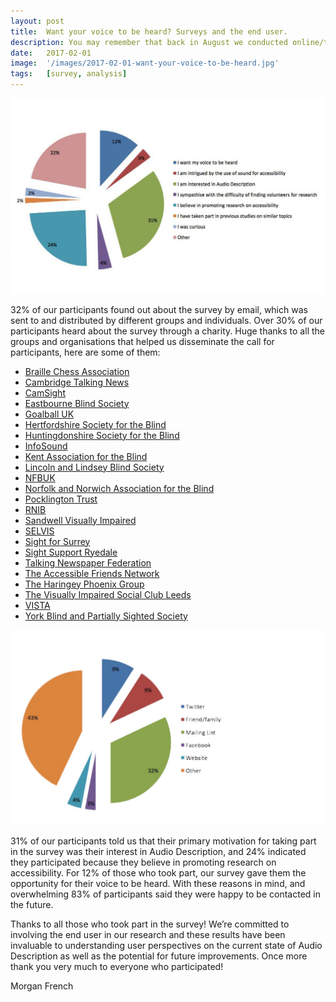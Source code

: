 ```yaml
---
layout: post
title:  Want your voice to be heard? Surveys and the end user.
description: You may remember that back in August we conducted online/telephone surveys on current accessibility measures and hopes for the future of Audio Description. We received 127 responses which have been invaluable to our research – but what encouraged participants to respond?
date:   2017-02-01
image:  '/images/2017-02-01-want-your-voice-to-be-heard.jpg'
tags:   [survey, analysis]
---
```


![Pie chart and text](../images/2017-02-01-want-your-voice-to-be-heard-1.jpg)

32% of our participants found out about the survey by email, which was sent to and distributed by different groups and individuals. Over 30% of our participants heard about the survey through a charity. Huge thanks to all the groups and organisations that helped us disseminate the call for participants, here are some of them:

- [Braille Chess Association](https://braillechess.org.uk/)
- [Cambridge Talking News](http://www.cambridgetalkingnews.org.uk/)
- [CamSight](https://www.camsight.org.uk/)
- [Eastbourne Blind Society](https://www.eastbourneblindsociety.org.uk/)
- [Goalball UK](https://goalballuk.com/)
- [Hertfordshire Society for the Blind](https://www.charitychoice.co.uk/hertfordshire-society-for-the-blind-1487)
- [Huntingdonshire Society for the Blind](http://huntsblind.co.uk/)
- [InfoSound](http://infosound.org.uk/)
- [Kent Association for the Blind](http://www.kab.org.uk/)
- [Lincoln and Lindsey Blind Society](https://www.llbs.co.uk/)
- [NFBUK](https://www.nfbuk.org/)
- [Norfolk and Norwich Association for the Blind](https://www.visionnorfolk.org.uk/)
- [Pocklington Trust](https://www.pocklington-trust.org.uk/)
- [RNIB](https://www.rnib.org.uk/)
- [Sandwell Visually Impaired](https://sandwellvisuallyimpaired.org.uk/)
- [SELVIS](http://selvis.org.uk/)
- [Sight for Surrey](https://sightforsurrey.org.uk/)
- [Sight Support Ryedale](https://sightsupportryedale.org/)
- [Talking Newspaper Federation](https://tnf.org.uk/)
- [The Accessible Friends Network](https://www.tafn.org.uk/)
- [The Haringey Phoenix Group](http://haringeyphoenix.org.uk/)
- [The Visually Impaired Social Club Leeds](https://www.facebook.com/groups/620036958194929/)
- [VISTA](https://www.vistablind.org.uk/)
- [York Blind and Partially Sighted Society](https://www.mysightyork.org/)

![Pie chart and text](../images/2017-02-01-want-your-voice-to-be-heard-2.jpg)

31% of our participants told us that their primary motivation for taking part in the survey was their interest in Audio Description, and 24% indicated they participated because they believe in promoting research on accessibility. For 12% of those who took part, our survey gave them the opportunity for their voice to be heard. With these reasons in mind, and overwhelming 83% of participants said they were happy to be contacted in the future.

Thanks to all those who took part in the survey! We’re committed to involving the end user in our research and these results have been invaluable to understanding user perspectives on the current state of Audio Description as well as the potential for future improvements.  Once more thank you very much to everyone who participated!

Morgan French
